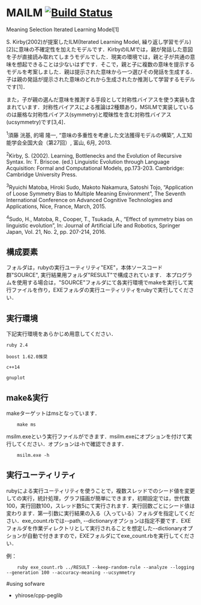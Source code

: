 # MAILM [![Build Status](https://travis-ci.org/dousu/MAILM.svg?branch=master)](https://travis-ci.org/dousu/MAILM)
Meaning Selection Iterated Learning Model[1]

S. Kirby(2002)が提案したILM(Iterated Learning Model, 繰り返し学習モデル)[2]に意味の不確定性を加えたモデルです．KirbyのILMでは，親が発話した意図を子が直接読み取れてしまうモデルでした．現実の環境では，親と子が共通の意味を想起できることは少ないはずです．そこで，親と子に複数の意味を提示するモデルを考案しました．親は提示された意味から一つ選びその発話を生成する．子は親の発話が提示された意味のどれから生成されたか推測して学習するモデルです[1]．

また，子が親の選んだ意味を推測する手段として対称性バイアスを使う実装も含まれています．対称性バイアスによる推論は2種類あり，MSILMで実装しているのは厳格な対称性バイアス(symmetry)と曖昧性を含む対称性バイアス(ucsymmetry)です[3,4]．

<sup>1</sup>須藤 洸基, 的場 隆一, “意味の多重性を考慮した文法獲得モデルの構築”, 人工知能学会全国大会（第27回）, 富山, 6月, 2013.

<sup>2</sup>Kirby, S. (2002). Learning, Bottlenecks and the Evolution of Recursive Syntax. In: T. Briscoe. (ed.) Linguistic Evolution through Language Acquisition: Formal and Computational Models, pp.173-203. Cambridge: Cambridge University Press.

<sup>3</sup>Ryuichi Matoba, Hiroki Sudo, Makoto Nakamura, Satoshi Tojo, “Application of Loose Symmetry Bias to Multiple Meaning Environment”, The Seventh International Conference on Advanced Cognitive Technologies and Applications, Nice, France, March, 2015.

<sup>4</sup>Sudo, H., Matoba, R., Cooper, T., Tsukada, A., “Effect of symmetry bias on linguistic evolution”, In: Journal of Artificial Life and Robotics, Springer Japan, Vol. 21, No. 2, pp. 207-214, 2016.


## 構成要素
フォルダは，rubyの実行ユーティリティ"EXE"，本体ソースコード群"SOURCE", 実行結果用フォルダ"RESULT"で構成されています．
本プログラムを使用する場合は，"SOURCE"フォルダにて各実行環境でmakeを実行して実行ファイルを作り，EXEフォルダの実行ユーティリティをrubyで実行してください．


## 実行環境
下記実行環境をあらかじめ用意してください．

    ruby 2.4
  
    boost 1.62.0推奨
  
    c++14
  
    gnuplot


## make&実行
makeターゲットはmsとなっています．

        make ms

msilm.exeという実行ファイルができます．msilm.exeにオプションを付けて実行してください．オプションは-hで確認できます．

        msilm.exe -h
  

## 実行ユーティリティ
rubyによる実行ユーティリティを使うことで，複数スレッドでのシード値を変更しての実行，統計処理，グラフ描画が簡単にできます，初期設定では，世代数100，実行回数100，スレッド数5にて実行されます．実行回数ごとにシード値は変わります．第一引数に実行結果の入る（入っている）フォルダを指定してください．exe_count.rbでは--path, --dictionaryオプションは指定不要です．EXEフォルダを作業ディレクトリとして実行されることを想定した--dictionaryオプションが自動で付きますので，EXEフォルダにてexe_count.rbを実行してください．

例：

        ruby exe_count.rb ../RESULT --keep-random-rule --analyze --logging --generation 100 --accuracy-meaning --ucsymmetry

#using sofware
- yhirose/cpp-peglib